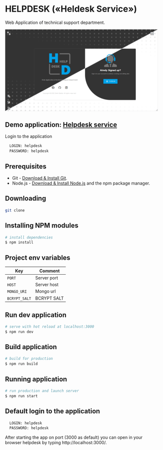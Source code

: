 # HELPDESK («Heldesk Service»)

Web Application of technical support department.

<img src="/static/img/social-preview.png">

## Demo application: [Helpdesk service](https://helpdesk-ajed.onrender.com)

Login to the application

```bash
  LOGIN: helpdesk
  PASSWORD: helpdesk
```

## Prerequisites

- Git - [Download & Install Git](https://git-scm.com/downloads).
- Node.js - [Download & Install Node.js](https://nodejs.org/en/download/) and the npm package manager.

## Downloading

```bash
git clone
```

## Installing NPM modules

```bash
# install dependencies
$ npm install
```

## Project env variables

| Key           | Comment     |
| ------------- | ----------- |
| `PORT`        | Server port |
| `HOST`        | Server host |
| `MONGO_URI`   | Mongo url   |
| `BCRYPT_SALT` | BCRYPT SALT |

## Run dev application

```bash
# serve with hot reload at localhost:3000
$ npm run dev
```

## Build application

```bash
# build for production
$ npm run build
```

## Running application

```bash
# run production and launch server
$ npm run start
```

## Default login to the application

```bash
  LOGIN: helpdesk
  PASSWORD: helpdesk
```

After starting the app on port (3000 as default) you can open
in your browser helpdesk by typing http://localhost:3000/.
